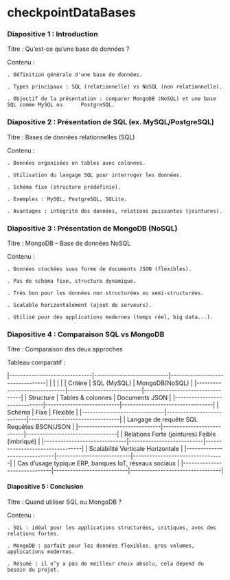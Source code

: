 # checkpointDataBases


### Diapositive 1 : Introduction

Titre : Qu’est-ce qu’une base de données ?

Contenu :

    . Définition générale d'une base de données.

    . Types principaux : SQL (relationnelle) vs NoSQL (non relationnelle).

    . Objectif de la présentation : comparer MongoDB (NoSQL) et une base SQL comme MySQL ou      PostgreSQL.



### Diapositive 2 : Présentation de SQL (ex. MySQL/PostgreSQL)

Titre : Bases de données relationnelles (SQL)

Contenu :

    . Données organisées en tables avec colonnes.

    . Utilisation du langage SQL pour interroger les données.

    . Schéma fixe (structure prédéfinie).

    . Exemples : MySQL, PostgreSQL, SQLite.

    . Avantages : intégrité des données, relations puissantes (jointures).



### Diapositive 3 : Présentation de MongoDB (NoSQL)

Titre : MongoDB – Base de données NoSQL

Contenu :

    . Données stockées sous forme de documents JSON (flexibles).

    . Pas de schéma fixe, structure dynamique.

    . Très bon pour les données non structurées ou semi-structurées.

    . Scalable horizontalement (ajout de serveurs).

    . Utilisé pour des applications modernes (temps réel, big data...).


### Diapositive 4 : Comparaison SQL vs MongoDB

Titre : Comparaison des deux approches

Tableau comparatif :

|------------------------------|---------------------------|---------------------------------|
|                              |                           |                                 |
|   Critère                    |    SQL (MySQL)	           |             MongoDB(NoSQL)      |
|------------------------------|---------------------------|---------------------------------|
|   Structure	               |     Tables & colonnes	   |          Documents JSON         |
|------------------------------|---------------------------|---------------------------------|
|    Schéma	                   |      Fixe	               |            Flexible             |
|------------------------------|---------------------------|---------------------------------|
|    Langage de requête	             SQL	                           Requêtes BSON/JSON    |
|------------------------------|---------------------------|---------------------------------|
|    Relations	                     Forte (jointures)	               Faible (imbriqué)     |
|------------------------------|---------------------------|---------------------------------|
|    Scalabilité	                 Verticale	                       Horizontale           |
|------------------------------|---------------------------|---------------------------------|
|    Cas d’usage typique	         ERP, banques	                   IoT, réseaux sociaux  |
|------------------------------|---------------------------|---------------------------------|


#### Diapositive 5 : Conclusion

Titre : Quand utiliser SQL ou MongoDB ?

Contenu :

    . SQL : idéal pour les applications structurées, critiques, avec des relations fortes.

    . MongoDB : parfait pour les données flexibles, gros volumes, applications modernes.

    . Résumé : il n’y a pas de meilleur choix absolu, cela dépend du besoin du projet.